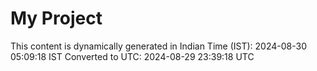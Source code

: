 # My Project

This content is dynamically generated in Indian Time (IST): 2024-08-30 05:09:18 IST
Converted to UTC: 2024-08-29 23:39:18 UTC
